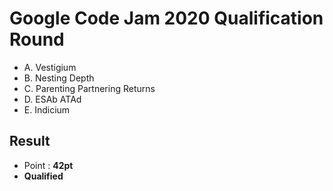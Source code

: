 # Google Code Jam 2020 Qualification Round

  * A. Vestigium
  * B. Nesting Depth
  * C. Parenting Partnering Returns 
  * D. ESAb ATAd
  * E. Indicium
  
## Result
  * Point : **42pt**
  * **Qualified**
